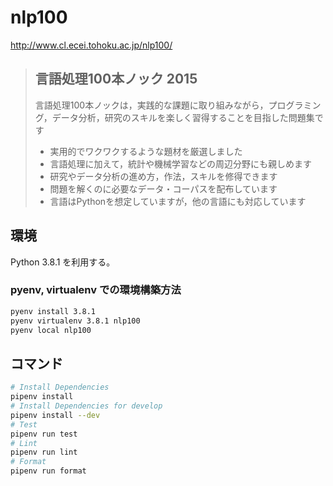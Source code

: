 # nlp100

<http://www.cl.ecei.tohoku.ac.jp/nlp100/>

> ## 言語処理100本ノック 2015
>
> 言語処理100本ノックは，実践的な課題に取り組みながら，プログラミング，データ分析，研究のスキルを楽しく習得することを目指した問題集です
>
> - 実用的でワクワクするような題材を厳選しました
> - 言語処理に加えて，統計や機械学習などの周辺分野にも親しめます
> - 研究やデータ分析の進め方，作法，スキルを修得できます
> - 問題を解くのに必要なデータ・コーパスを配布しています
> - 言語はPythonを想定していますが，他の言語にも対応しています

## 環境

Python 3.8.1 を利用する。

### pyenv, virtualenv での環境構築方法

```bash
pyenv install 3.8.1
pyenv virtualenv 3.8.1 nlp100
pyenv local nlp100
```

## コマンド

```bash
# Install Dependencies
pipenv install
# Install Dependencies for develop
pipenv install --dev
# Test
pipenv run test
# Lint
pipenv run lint
# Format
pipenv run format
```
